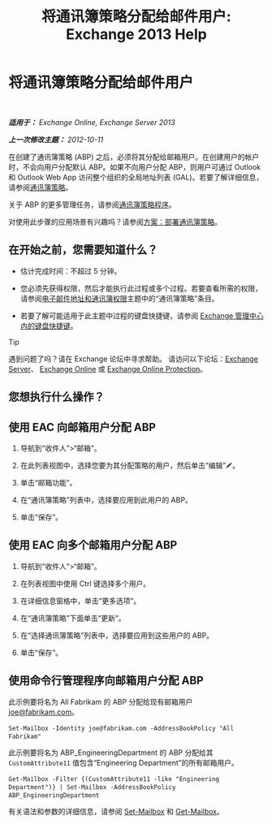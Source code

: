﻿---
title: '将通讯簿策略分配给邮件用户: Exchange 2013 Help'
TOCTitle: 将通讯簿策略分配给邮件用户
ms:assetid: bdfe6575-24c0-47d0-9cfb-ece910db248b
ms:mtpsurl: https://technet.microsoft.com/zh-cn/library/Hh529942(v=EXCHG.150)
ms:contentKeyID: 50491539
ms.date: 01/11/2018
mtps_version: v=EXCHG.150
ms.translationtype: HT
---

# 将通讯簿策略分配给邮件用户

 

_**适用于：** Exchange Online, Exchange Server 2013_

_**上一次修改主题：** 2012-10-11_

在创建了通讯簿策略 (ABP) 之后，必须将其分配给邮箱用户。在创建用户的帐户时，不会向用户分配默认 ABP。如果不向用户分配 ABP，则用户可通过 Outlook 和 Outlook Web App 访问整个组织的全局地址列表 (GAL)。若要了解详细信息，请参阅[通讯簿策略](address-book-policies-exchange-2013-help.md)。

关于 ABP 的更多管理任务，请参阅[通讯簿策略程序](address-book-policy-procedures-exchange-2013-help.md)。

对使用此步骤的应用场景有兴趣吗？请参阅[方案：部署通讯簿策略](scenario-deploying-address-book-policies-exchange-2013-help.md)。

## 在开始之前，您需要知道什么？

  - 估计完成时间：不超过 5 分钟。

  - 您必须先获得权限，然后才能执行此过程或多个过程。若要查看所需的权限，请参阅[电子邮件地址和通讯簿权限](email-address-and-address-book-permissions-exchange-2013-help.md)主题中的“通讯簿策略”条目。

  - 若要了解可能适用于此主题中过程的键盘快捷键，请参阅 [Exchange 管理中心内的键盘快捷键](keyboard-shortcuts-in-the-exchange-admin-center-exchange-online-protection-help.md)。

> [!TIP]  
> 遇到问题了吗？请在 Exchange 论坛中寻求帮助。 请访问以下论坛：<a href="https://go.microsoft.com/fwlink/p/?linkid=60612">Exchange Server</a>、 <a href="https://go.microsoft.com/fwlink/p/?linkid=267542">Exchange Online</a> 或 <a href="https://go.microsoft.com/fwlink/p/?linkid=285351">Exchange Online Protection</a>。


## 您想执行什么操作？

## 使用 EAC 向邮箱用户分配 ABP

1.  导航到“收件人”\>“邮箱”。

2.  在此列表视图中，选择您要为其分配策略的用户，然后单击“编辑”![编辑图标](images/Bb124582.6f53ccb2-1f13-4c02-bea0-30690e6ea71d(EXCHG.150).gif "编辑图标")。

3.  单击“邮箱功能”。

4.  在“通讯簿策略”列表中，选择要应用到此用户的 ABP。

5.  单击“保存”。

## 使用 EAC 向多个邮箱用户分配 ABP

1.  导航到“收件人”\>“邮箱”。

2.  在列表视图中使用 Ctrl 键选择多个用户。

3.  在详细信息窗格中，单击“更多选项”。

4.  在“通讯簿策略”下面单击“更新”。

5.  在“选择通讯簿策略”列表中，选择要应用到这些用户的 ABP。

6.  单击“保存”。

## 使用命令行管理程序向邮箱用户分配 ABP

此示例要将名为 All Fabrikam 的 ABP 分配给现有邮箱用户 joe@fabrikam.com。

    Set-Mailbox -Identity joe@fabrikam.com -AddressBookPolicy "All Fabrikam"

此示例要将名为 ABP\_EngineeringDepartment 的 ABP 分配给其 `CustomAttribute11` 值包含“Engineering Department”的所有邮箱用户。

    Get-Mailbox -Filter {(CustomAttribute11 -like "Engineering Department")} | Set-Mailbox -AddressBookPolicy ABP_EngineeringDepartment

有关语法和参数的详细信息，请参阅 [Set-Mailbox](https://technet.microsoft.com/zh-cn/library/bb123981\(v=exchg.150\)) 和 [Get-Mailbox](https://technet.microsoft.com/zh-cn/library/bb123685\(v=exchg.150\))。

